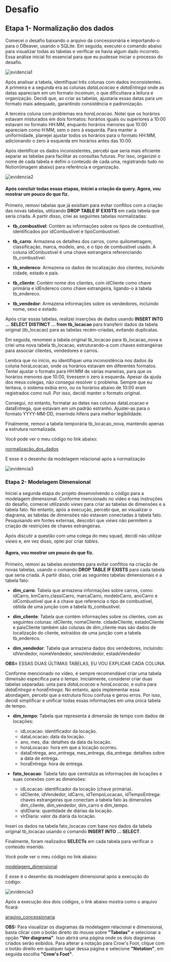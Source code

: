 # Desafio 

## Etapa 1- Normalização dos dados
Comecei o desafio baixando o arquivo da concessionária e importando-o para o DBeaver, usando o SQLite. Em seguida, executei o comando abaixo para visualizar todas as tabelas e verificar se havia algum dado incorreto. Essa análise inicial foi essencial para que eu pudesse iniciar o processo do desafio.

![evidencia1](../Evidencias/evidencia1.jpeg)

Após analisar a tabela, identifiquei três colunas com dados inconsistentes. A primeira e a segunda era as colunas _dataLocacao_ e _dataEntrega_ onde as datas apareciam em um formato incomum, o que dificultava a leitura e organização. Decidi que, ao criar as tabelas, ajustaria essas datas para um formato mais adequado, garantindo consistência e padronização.

A terceira coluna com problemas era _horaLocacao_. Notei que os horários estavam misturados em dois formatos: horários iguais ou superiores a 10:00 estavam no formato HH:MM, enquanto horários menores que 10:00 apareciam como H:MM, sem o zero à esquerda. Para manter a uniformidade, planejei ajustar todos os horários para o formato HH:MM, adicionando o zero à esquerda em horários antes das 10:00.

Após identificar os dados inconsistentes, percebi que seria mais eficiente separar as tabelas para facilitar as consultas futuras. Por isso, organizei o nome de cada tabela e defini o conteúdo de cada uma, registrando tudo no Notion(imagem abaixo) para referência e organização.

![evidencia2](../Evidencias/evidencia2.jpeg)

#### Após concluir todas essas etapas, iniciei a criação da query. Agora, vou mostrar um pouco do que fiz.
Primeiro, removi tabelas que já existiam para evitar conflitos com a criação das novas tabelas, utilizando **DROP TABLE IF EXISTS** em cada tabela que seria criada. A partir disso, criei as seguintes tabelas normalizadas:

* **tb_combustivel**: Contém as informações sobre os tipos de combustível, identificados por idCombustivel e tipoCombustivel.

* **tb_carro**: Armazena os detalhes dos carros, como quilometragem, classificação, marca, modelo, ano, e o tipo de combustível usado. A coluna idCombustivel é uma chave estrangeira referenciando tb_combustivel.

* **tb_endereco**: Armazena os dados de localização dos clientes, incluindo cidade, estado e país.

* **tb_cliente**: Contém nome dos clientes, com idCliente como chave primária e idEndereco como chave estrangeira, ligando-o à tabela tb_endereco.

* **tb_vendedor**: Armazena informações sobre os vendedores, incluindo nome, sexo e estado.

Após criar essas tabelas, realizei inserções de dados usando **INSERT INTO ... SELECT DISTINCT ... from tb_locacao** para transferir dados da tabela original (tb_locacao) para as tabelas recém-criadas, evitando duplicatas.

Em seguida, renomeei a tabela original tb_locacao para tb_locacao_nova e criei uma nova tabela tb_locacao, estruturando-a com chaves estrangeiras para associar clientes, vendedores e carros. 

Lembra que no início, eu identifiquei uma inconsistência nos dados da coluna horaLocacao, onde os horários estavam em diferentes formatos. Tentei ajustar o formato para HH:MM de várias maneiras, para que os horários menores que 10:00, tivessem o zero à esquerda. Apesar da ajuda dos meus colegas, não consegui resolver o problema. Sempre que eu tentava, o sistema exibia erro, ou os horários abaixo de 10:00 eram registrados como null. Por isso, decidi manter o formato original.

Consegui, no entanto, formatar as datas nas colunas dataLocacao e dataEntrega, que estavam em um padrão estranho. Ajustei-as para o formato YYYY-MM-DD, inserindo hifens para melhor legibilidade.

Finalmente, removi a tabela temporária tb_locacao_nova, mantendo apenas a estrutura normalizada.

Você pode ver o meu código no link abaixo: 

[normalização_dos_dados](https://github.com/Rafaapsantos/CompassUol_Programa_de_bolsas/blob/main/Sprint%202/Desafios/etapa1/normalizacao_dos_dados.sql)

E esse é o desenho da modelagem relacional após a normalização 

![evidencia3](../Evidencias/evidencia3.png)

### Etapa 2- Modelagem Dimensional
Iniciei a segunda etapa do projeto desenvolvendo o código para a modelagem dimensional. Conforme mencionado no vídeo e nas instruções do desafio, comecei utilizando _views_ para criar as tabelas de dimensões e a tabela fato. No entanto, após a execução, percebi que, ao visualizar o diagrama, as tabelas de dimensões não estavam conectadas à tabela fato. Pesquisando em fontes externas, descobri que _views_ não permitem a criação de restrições de chaves estrangeiras.

Após discutir a questão com uma colega do meu squad, decidi não utilizar _views_ e, em vez disso, optei por criar _tables_.

#### Agora, vou mostrar um pouco do que fiz.


Primeiro, removi as tabelas existentes para evitar conflitos na criação de novas tabelas, usando o comando **DROP TABLE IF EXISTS** para cada tabela que seria criada. A partir disso, criei as seguintes tabelas dimensionais e a tabela fato: 

* **dim_carro**: Tabela que armazena informações sobre carros, como: idCarro, kmCarro,classiCarro, marcaCarro, modeloCarro, anoCarro e idCombustivel que é a chave que referencia o tipo de combustível, obtida de uma junção com a tabela tb_combustivel.

* **dim_cliente**: Tabela que contém informações sobre os clientes, com as seguintes colunas: idCliente, nomeCliente. cidadeCliente, estadoCliente e paisCliente também são colunas de dim_cliente mas são dados de localização do cliente, extraídos de uma junção com a tabela tb_endereco.

* **dim_vendedor**: Tabela que armazena dados dos vendedores, incluindo: idVendedor, nomeVendedor, sexoVendedor, estadoVendedor

**OBS=** ESSAS DUAS ÚLTIMAS TABELAS, EU VOU EXPLICAR CADA COLUNA. 

Conforme mencionado no vídeo, é sempre recomendável criar uma tabela dimensão específica para o tempo. Inicialmente, considerei criar duas tabelas separadas: uma para _dataLocacao_ e _horaLocacao_, e outra para _dataEntrega_ e _horaEntrega_. No entanto, após implementar essa abordagem, percebi que a estrutura ficou confusa e gerou erros. Por isso, decidi simplificar e unificar todas essas informações em uma única tabela de tempo.

* **dim_tempo**: Tabela que representa a dimensão de tempo com dados de locações: 
    * idLocacao: identificador da locação.
    * dataLocacao: data da locação.
    * ano, mes, dia: detalhes da data da locação.
    * horaLocacao: hora em que a locação ocorreu.
    * dataEntrega, ano_entrega, mes_entrega, dia_entrega: detalhes sobre a data de entrega.
    * horaEntrega: hora de entrega.

* **fato_locacao**: Tabela fato que centraliza as informações de locações e suas conexões com as dimensões:
    * idLocacao: identificador da locação (chave primária).
    * idCliente, idVendedor, idCarro, idTempoLocacao, idTempoEntrega: chaves estrangeiras que conectam a tabela fato às dimensões dim_cliente, dim_vendedor, dim_carro e dim_tempo.
    * qtdDiaria: quantidade de diárias da locação.
    * vlrDiaria: valor da diária da locação.

Inseri os dados na tabela fato_locacao com base nos dados da tabela original tb_locacao usando o comando **INSERT INTO ... SELECT**.

Finalmente, foram realizados **SELECTs** em cada tabela para verificar o conteúdo inserido.


Você pode ver o meu código no link abaixo: 

[modelagem_dimensional](https://github.com/Rafaapsantos/CompassUol_Programa_de_bolsas/blob/main/Sprint%202/Desafios/etapa2/modelagem_dimensional.sql)

E esse é o desenho da modelagem dimensional após a execução do código: 

![evidencia3](../Evidencias/evidencia4.png)

Após a execução dos dois códigos, o link abaixo mostra como o arquivo ficará:

[arquivo_concessionaria](https://github.com/Rafaapsantos/CompassUol_Programa_de_bolsas/blob/main/Sprint%202/Desafios/concessionaria.sqlite)

**OBS:** 
Para visualizar os diagramas da modelagem relacional e dimensional, basta clicar com o botão direito do mouse sobre **"Tabelas"** e selecionar a opção **"Ver diagrama"**. Isso abrirá uma página onde os dois diagramas criados serão exibidos. Para alterar a notação para Crow's Foot, clique com o botão direito em qualquer lugar dessa página e selecione **"Notation"**, em seguida escolha **"Crow's Foot"**.